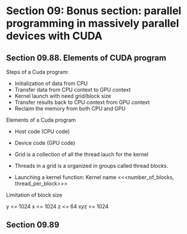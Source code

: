# Section 09: Bonus section: parallel programming in massively parallel devices with CUDA


## Section 09.88. Elements of CUDA program


Steps of a Cuda program:

* Initialization of data from CPU
* Transfer data from CPU context to GPU context
* Kernel launch with need grid/block size
* Transfer results back to CPU context from GPU context
* Reclaim the memory from both CPU and GPU


Elements of a Cuda program

* Host code (CPU code)
* Device code (GPU code)


* Grid is a collection of all the thread lauch for the kernel

* Threads in a grid is a organized in groups called thread blocks.

* Launching a kernel function: 
Kernel name <<<number_of_blocks, thread_per_block>>>

Limitation of block size

y <= 1024
x <= 1024
z <= 64
x*y*z <= 1024



## Section 09.89




